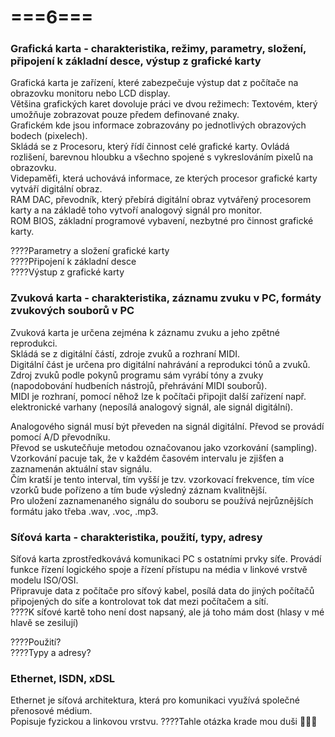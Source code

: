 # ===6===
### Grafická karta - charakteristika, režimy, parametry, složení, připojení k základní desce, výstup z grafické karty
Grafická karta je zařízení, které zabezpečuje výstup dat z počítače na obrazovku monitoru nebo LCD display.\
Většina grafických karet dovoluje práci ve dvou režimech: Textovém, který umožňuje zobrazovat pouze předem definované znaky.\
Grafickém kde jsou informace zobrazovány po jednotlivých obrazových bodech (pixelech).\
Skládá se z Procesoru, který řídí činnost celé grafické karty. Ovládá rozlišení, barevnou hloubku a všechno spojené s vykreslováním pixelů na obrazovku.\
Videpaměťi, která uchovává informace, ze kterých procesor grafické karty vytváří digitální obraz.\
RAM DAC, převodník, který přebírá digitální obraz vytvářený procesorem karty a na základě toho vytvoří analogový signál pro monitor.\
ROM BIOS, základní programové vybavení, nezbytné pro činnost grafické karty.

????Parametry a složení grafické karty\
????Připojení k základní desce\
????Výstup z grafické karty

### Zvuková karta - charakteristika, záznamu zvuku v PC, formáty zvukových souborů v PC
Zvuková karta je určena zejména k záznamu zvuku a jeho zpětné reprodukci.\
Skládá se z digitální částí, zdroje zvuků a rozhraní MIDI.\
Digitální část je určena pro digitální nahrávání a reprodukci tónů a zvuků.\
Zdroj zvuků podle pokynů programu sám vyrábí tóny a zvuky (napodobování hudbeních nástrojů, přehrávání MIDI souborů).\
MIDI je rozhraní, pomocí něhož lze k počítači připojit další zařízení např. elektronické varhany (neposílá analogový signál, ale signál digitální).

Analogového signál musí být převeden na signál digitální. Převod se provádí pomocí A/D převodníku.\
Převod se uskutečňuje metodou označovanou jako vzorkování (sampling).\
Vzorkování pacuje tak, že v každém časovém intervalu je zjišťen a zaznamenán aktuální stav signálu.\
Čím kratší je tento interval, tím vyšší je tzv. vzorkovací frekvence, tím více vzorků bude pořízeno a tím bude výsledný záznam kvalitnější.\
Pro uložení zaznamenaného signálu do souboru se používá nejrůznějších formátu jako třeba .wav, .voc, .mp3.

### Síťová karta - charakteristika, použití, typy, adresy
Síťová karta zprostředkovává komunikaci PC s ostatními prvky síťe. Provádí funkce řízení logického spoje a řízení přístupu na média v linkové vrstvě modelu ISO/OSI.\
Připravuje data z počítače pro síťový kabel, posílá data do jiných počítačů připojených do síťe a kontrolovat tok dat mezi počítačem a sítí.\
????K síťové kartě toho není dost napsaný, ale já toho mám dost (hlasy v mé hlavě se zesilují)

????Použití?\
????Typy a adresy?

### Ethernet, ISDN, xDSL
Ethernet je síťová architektura, která pro komunikaci využívá společné přenosové médium.\
Popisuje fyzickou a linkovou vrstvu.
????Tahle otázka krade mou duši 👻🐔🛴

